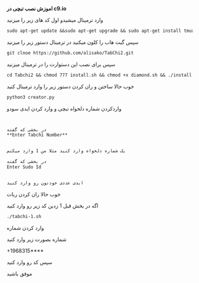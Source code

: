 **اموزش نصب تبچی در c9.io**


وارد ترمینال میشیدو اول کد های زیر را میزنید

```markdown
sudo apt-get update &&sudo apt-get upgrade && sudo apt-get install tmux && sudo apt-get install luarocks && sudo apt-get install screen && sudo apt-get install libreadline-dev libconfig-dev libssl-dev lua5.2 liblua5.2-dev lua-socket lua-sec lua-expat libevent-dev make unzip git redis-server autoconf g++ libjansson-dev libpython-dev expat libexpat1-dev && sudo apt-get update && sudo apt-get install && sudo apt-get install upstart-sysv
```
سپس گیت هاب را کلون میکنید در ترمینال دستور زیر را میزنید

```markdown
git clnoe https://github.com/alisako/TabChi2.git
```
سپس برای نصب این دستوارت را در ترمینال میزنید
```markdown
cd Tabchi2 && chmod 777 install.sh && chmod +x diamond.sh && ./install.sh
```
خوب حالا ساختن و ران کردن دستور زیر را وارد ترمینال کنید
```markdown
python3 creator.py
```
واردکردن شماره دلخواه تبچی و وارد کردن ایدی سودو
```markdown


در بخشی که گفته
**Enter Tabchi Number**


یک شماره دلخواه وارد کنید مثلا من 1 وارد میکنم

در بخشی که گفته
Enter Sudo Id


ایدی عددی خودتون رو وارد کنید
```
خوب حالا ران کردن ربات 


اگه در بخش قبل 1 زدین کد زیر رو وارد کنید
```markdown
./tabchi-1.sh
```

وارد کردن شماره

شماره  بصورت زیر وارد کنید


+1968315****


سپس کد رو وارد کنید

موفق باشید

